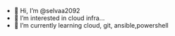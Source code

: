 - 👋 Hi, I’m @selvaa2092
- 👀 I’m interested in cloud infra...
- 🌱 I’m currently learning cloud, git, ansible,powershell


<!---
selvaa2092/selvaa2092 is a ✨ special ✨ repository because its `README.md` (this file) appears on your GitHub profile.
You can click the Preview link to take a look at your changes.
--->

